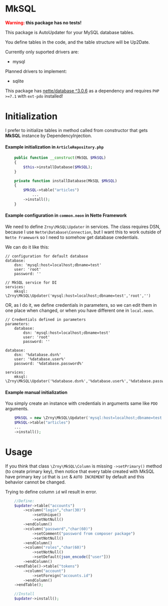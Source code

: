 # MkSQL 

**<span style="color:red;">Warning: </span> this package has no tests!**

This package is AutoUpdater for your MySQL database tables.

You define tables in the code, and the table structure will be Up2Date.

Currently only suported drivers are:
- mysql

Planned drivers to implement:
- sqlite 

This package has [nette/database ^3.0.6](https://github.com/nette/database) as a dependency and requires `PHP >=7.1` with `ext-pdo` installed!


# Initialization

I prefer to initialize tables in method called from constructor that gets **MkSQL** instance by DependencyInjection.

#### Example initialization in `ArticleRepository.php`
 
```php  
    public function __construct(MkSQL $MkSQL)
    {
        $this->installDatabase($MkSQL);
    }

    private function installDatabase(MkSQL $MkSQL)
    {
        $MkSQL->table("articles")
            ...
        ->install();
    }
```

#### Example configuration in `common.neon` in Nette Framework 

 We need to define `Zrny\MkSQL\Updater` in services. 
 The class requires DSN, because I use `Nette\Database\Connection`, 
 but I want this to work outside of `Nette Framework` so I need to 
 somehow get database credentials.
 
 We can do it like this:

```neon  
// configuration for default database
database:
	dsn: 'mysql:host=localhost;dbname=test'
	user: 'root'
	password: ''

// MkSQL service for DI
services:
    mksql: \Zrny\MkSQL\Updater('mysql:host=localhost;dbname=test','root','')
```

OR, as I do it, we define credentials in parameters, 
so we can edit them in one place when changed,
 or when you have different one in `local.neon`.

```neon  
// Credentials defined in parameters
parameters:
    database:
        dsn: 'mysql:host=localhost;dbname=test'
        user: 'root'
        password: ''

database:
	dsn: '%database.dsn%'
	user: '%database.user%'
	password: '%database.password%'

services:
    mksql: \Zrny\MkSQL\Updater('%database.dsn%','%database.user%','%database.password%')
```



#### Example manual initialization

You simply create an instance with credentials
in arguments same like `PDO` arguments.


```php  
    $MkSQL = new \Zrny\MkSQL\Updater('mysql:host=localhost;dbname=test','root','');
    $MkSQL->table("articles")
    ...
    ->install();
```

 
# Usage

If you think that class `\Zrny\MkSQL\Column` is missing `->setPrimary()` method (to create primary key),
then notice that every table created with MkSQL have primary key `id` 
that is `int` & `AUTO INCREMENT` by default and this behavior cannot be changed. 

Trying to define column `id` wil result in error.

```php  
    //Define:
    $updater->table("accounts")
        ->column("login","char(30)")
            ->setUnique()
            ->setNotNull()
        ->endColumn()
        ->column("password","char(60)")
            ->setComment("password from composer package")
            ->setNotNull()
        ->endColumn()
        ->column("roles","char(60)")
            ->setNotNull()
            ->setDefault(json_encode(["user"]))
        ->endColumn()
    ->endTable()->table("tokens")
        ->column("account")
            ->setForeign("accounts.id")
        ->endColumn()
    ->endTable();

    //Install
    $updater->install();
```